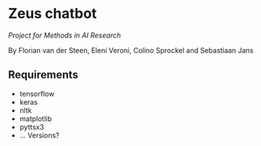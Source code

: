 # Zeus chatbot
*Project for Methods in AI Research*

By Florian van der Steen, Eleni Veroni, Colino Sprockel and Sebastiaan Jans

## Requirements
- tensorflow
- keras
- nltk
- matplotlib
- pyttsx3
- ...
Versions?
